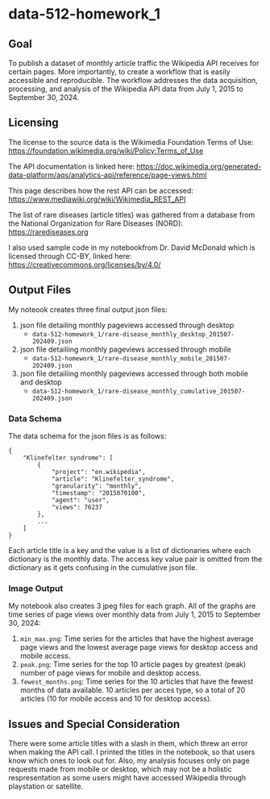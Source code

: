 # data-512-homework_1
## Goal
 To publish a dataset of monthly article traffic the Wikipedia API receives for certain pages. More importantly, to create a workflow that is easily accessible and reproducible. The workflow addresses the data acquisition, processing, and analysis of the Wikipedia API data from July 1, 2015 to September 30, 2024. 

## Licensing 
The license to the source data is the Wikimedia Foundation Terms of Use: 
https://foundation.wikimedia.org/wiki/Policy:Terms_of_Use

The API documentation is linked here: 
https://doc.wikimedia.org/generated-data-platform/aqs/analytics-api/reference/page-views.html

This page describes how the rest API can be accessed: https://www.mediawiki.org/wiki/Wikimedia_REST_API 

The list of rare diseases (article titles) was gathered from a database from the National Organization for Rare Diseases (NORD):
https://rarediseases.org 

I also used sample code in my notebookfrom Dr. David McDonald which is licensed through CC-BY, linked here:
https://creativecommons.org/licenses/by/4.0/

## Output Files 
My noteook creates three final output json files:
1. json file detailing monthly pageviews accessed through desktop
    - `data-512-homework_1/rare-disease_monthly_desktop_201507-202409.json`
2. json file detailiing monthly pageviews accessed through mobile
    - `data-512-homework_1/rare-disease_monthly_mobile_201507-202409.json`
3. json file detailiing monthly pageviews accessed through both mobile and desktop
    - `data-512-homework_1/rare-disease_monthly_cumulative_201507-202409.json`
### Data Schema
The data schema for the json files is as follows:

```
{
    "Klinefelter syndrome": [
        {
            "project": "en.wikipedia",
            "article": "Klinefelter_syndrome",
            "granularity": "monthly",
            "timestamp": "2015070100",
            "agent": "user",
            "views": 76237
        }, 
        ...
    ]
}
```
Each article title is a key and the value is a list of dictionaries where each dictionary is the monthly data. The access key value pair is omitted from the dictionary as it gets confusing in the cumulative json file. 

### Image Output
My notebook also creates 3 jpeg files for each graph. All of the graphs are time series of page views over monthly data from July 1, 2015 to September 30, 2024:
1. `min_max.png`: Time series for the articles that have the highest average page views and the lowest average page views for desktop access and mobile access.
2. `peak.png`: Time series for the top 10 article pages by greatest (peak) number of page views for mobile and desktop access. 
3. `fewest_months.png`: Time series for the 10 articles that have the fewest months of data available. 10 articles per acces type, so a total of 20 articles (10 for mobile access and 10 for desktop access).

## Issues and Special Consideration
There were some article titles with a slash in them, which threw an error when making the API call. I printed the titles in the notebook, so that users know which ones to look out for. Also, my analysis focuses only on page requests made from mobile or desktop, which may not be a holistic respresentation as some users might have accessed Wikipedia through playstation or satellite.